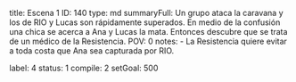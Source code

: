 title:          Escena 1
ID:             140
type:           md
summaryFull:    Un grupo ataca la caravana y los de RIO y Lucas son rápidamente superados. En medio de la confusión una chica se acerca a Ana y Lucas la mata. Entonces descubre que se trata de un médico de la Resistencia.
POV:            0
notes:          - La Resistencia quiere evitar a toda costa que Ana sea capturada por RIO.
                
label:          4
status:         1
compile:        2
setGoal:        500


